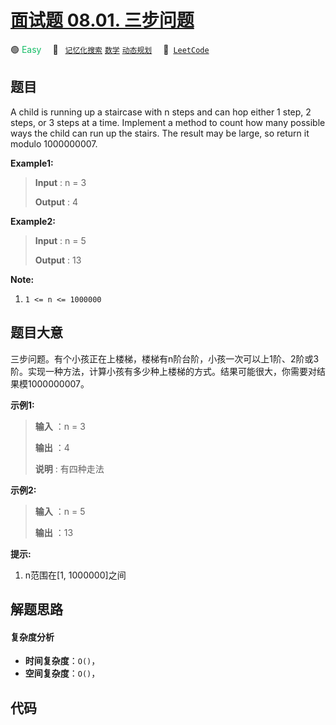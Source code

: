 # [面试题 08.01. 三步问题](https://leetcode.cn/problems/three-steps-problem-lcci)

🟢 <font color=#15bd66>Easy</font>&emsp; 🔖&ensp; [`记忆化搜索`](/outline/tag/memoization.md) [`数学`](/outline/tag/math.md) [`动态规划`](/outline/tag/dynamic-programming.md)&emsp; 🔗&ensp;[`LeetCode`](https://leetcode.cn/problems/three-steps-problem-lcci)

## 题目

A child is running up a staircase with n steps and can hop either 1 step, 2
steps, or 3 steps at a time. Implement a method to count how many possible
ways the child can run up the stairs. The result may be large, so return it
modulo 1000000007.

**Example1:**

> 
> 
> 
> 
> 
> **Input** : n = 3 
> 
> **Output** : 4

**Example2:**

> 
> 
> 
> 
> 
> **Input** : n = 5
> 
> **Output** : 13
> 
> 

**Note:**

  1. `1 <= n <= 1000000`


## 题目大意

三步问题。有个小孩正在上楼梯，楼梯有n阶台阶，小孩一次可以上1阶、2阶或3阶。实现一种方法，计算小孩有多少种上楼梯的方式。结果可能很大，你需要对结果模1000000007。

**示例1:**

> 
> 
> 
> 
> 
> **输入** ：n = 3 
> 
> **输出** ：4
> 
> **说明** : 有四种走法
> 
> 

**示例2:**

> 
> 
> 
> 
> 
> **输入** ：n = 5
> 
> **输出** ：13
> 
> 

**提示:**

  1. n范围在[1, 1000000]之间


## 解题思路

#### 复杂度分析

- **时间复杂度**：`O()`，
- **空间复杂度**：`O()`，

## 代码

```javascript

```